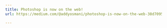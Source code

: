 ```yaml
---
title: Photoshop is now on the web!
url: https://medium.com/@addyosmani/photoshop-is-now-on-the-web-38d70954365a

---
```

